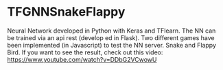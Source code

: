 # TFGNNSnakeFlappy
Neural Network developed in Python with Keras and TFlearn. The NN can be trained via an api rest (develop ed in Flask). 
Two different games have been implemented (in Javascript) to test the NN server. Snake and Flappy Bird.
If you want to see the result, check out this video: https://www.youtube.com/watch?v=DDbG2VCwowU
